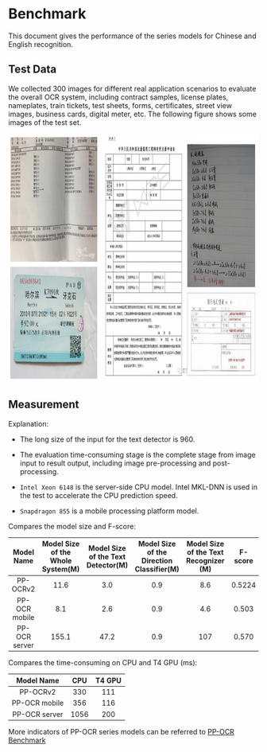 # Benchmark 

This document gives the performance of the series models for Chinese and English recognition.

## Test Data 

We collected 300 images for different real application scenarios to evaluate the overall OCR system, including contract samples, license plates, nameplates, train tickets, test sheets, forms, certificates, street view images, business cards, digital meter, etc. The following figure shows some images of the test set.

<div align="center">
<img src="../datasets/doc.jpg"  width = "1000" height = "500" />
</div>

## Measurement

Explanation:

- The long size of the input for the text detector is 960.

- The evaluation time-consuming stage is the complete stage from image input to result output, including image pre-processing and post-processing.

- ```Intel Xeon 6148``` is the server-side CPU model. Intel MKL-DNN is used in the test to accelerate the CPU prediction speed.

- ```Snapdragon 855``` is a mobile processing platform model.

Compares the model size and F-score:

| Model Name                    | Model Size <br> of the <br> Whole System\(M\) | Model Size <br>of the Text <br> Detector\(M\) | Model Size <br> of the Direction <br> Classifier\(M\) | Model Size<br>of the Text <br> Recognizer \(M\) | F\-score |
|:-:|:-:|:-:|:-:|:-:|:-:|
| PP-OCRv2                 | 11\.6        | 3\.0        | 0\.9           | 8\.6        | 0\.5224      |
| PP-OCR mobile            |   8\.1       | 2\.6        | 0\.9           | 4\.6        | 0\.503       |
| PP-OCR server            | 155\.1       | 47\.2       | 0\.9           | 107         | 0\.570       |

Compares the time-consuming on CPU and T4 GPU (ms):

| Model Name    | CPU  | T4 GPU |
|:-:|:-:|:-:|
| PP-OCRv2      | 330  | 111 |
| PP-OCR mobile | 356  | 116|
| PP-OCR server | 1056 | 200 |

More indicators of PP-OCR series models can be referred to [PP-OCR Benchmark](https://github.com/PaddlePaddle/PaddleOCR/blob/release/2.2/doc/doc_en/benchmark_en.md)
